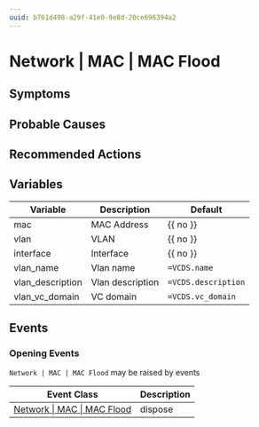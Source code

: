 ```yaml
---
uuid: b761d498-a29f-41e0-9e8d-20ce696394a2
---
```

# Network | MAC | MAC Flood

## Symptoms

## Probable Causes

## Recommended Actions

## Variables

| Variable         | Description      | Default             |
| ---------------- | ---------------- | ------------------- |
| mac              | MAC Address      | {{ no }}            |
| vlan             | VLAN             | {{ no }}            |
| interface        | Interface        | {{ no }}            |
| vlan_name        | Vlan name        | `=VCDS.name`        |
| vlan_description | Vlan description | `=VCDS.description` |
| vlan_vc_domain   | VC domain        | `=VCDS.vc_domain`   |

## Events

### Opening Events
`Network | MAC | MAC Flood` may be raised by events

| Event Class                                                                        | Description |
| ---------------------------------------------------------------------------------- | ----------- |
| [Network \| MAC \| MAC Flood](../event-classes-reference/network/mac/mac-flood.md) | dispose     |
